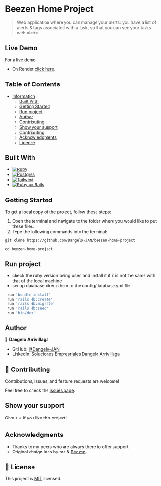 # Beezen Home Project

> Web application where you can manage your alerts: you have a list of alerts & tags associated with a task, so that you can see your tasks with alerts.

## Live Demo

For a live demo
- On Render [click here](https://beenzen-home-project.onrender.com/).

## Table of Contents

<!-- TOC depthFrom:1 depthTo:6 withLinks:1 orderedList:0 -->

- [Information](#information)
	- [Built With](#built-with)
	- [Getting Started](#getting-started)
	- [Run project](#run-project)
	- [Author](#author)
	- [Contributing](#contributing)
	- [Show your support](#show-your-support)
	- [Contributing](#contributing)
    - [Acknowledgments](#acknowledgments)
    - [License](#license)

<!-- /TOC -->

## Built With

* [![Ruby][Ruby-Lang.org]][Ruby-url]
* [![Postgres][Postgresql.org]][Postgresql-url]
* [![Tailwind][Tailwindcss.com]][Tailwind-url]
* [![Ruby on Rails][RubyOnRails.org]][RubyOnRails-url]

## Getting Started

To get a local copy of the project, follow these steps: 
1. Open the terminal and navigate to the folder where you would like to put these files.
2. Type the following commands into the terminal: 
 ```
 git clone https://github.com/Dangelo-JAN/beezen-home-project
 ```
 ```
 cd beezen-home-project
 ```

## Run project

- check the ruby version being used and install it if it is not the same with that of the local machine
- set up database direct them to the config/database.yml file

```bash
 run 'bundle install'
 run 'rails db:create'
 run 'rails db:migrate'
 run 'rails db:seed'
 run 'bin/dev'
```


## Author

👤 **Dangelo Arrivillaga**

- GitHub: [@Dangelo-JAN](https://github.com/Dangelo-JAN)
- LinkedIn: [Soluciones Empresriales Dangelo Arrivillaga](https://www.linkedin.com/in/soluciones-empresariales-dangelo-arrivillaga/)

## 🤝 Contributing
  
Contributions, issues, and feature requests are welcome!

Feel free to check the [issues page](https://github.com/Dangelo-JAN/rails-capstone/issues).

## Show your support

Give a ⭐️ if you like this project!

## Acknowledgments

- Thanks to my peers who are always there to offer support.
- Original design idea by me & [Beezen](https://www.openbeezen.com/).

## 📝 License

This project is [MIT](./LICENSE) licensed.

<!-- MARKDOWN LINKS & IMAGES -->
<!-- https://www.markdownguide.org/basic-syntax/#reference-style-links -->
[RubyOnRails.org]: https://img.shields.io/badge/Ruby%20on%20Rails-DD0031?style=for-the-badge&logo=rubyonrails&logoColor=white
[RubyOnRails-url]: https://rubyonrails.org/
[Ruby-Lang.org]: https://img.shields.io/badge/Ruby-DD0031?style=for-the-badge&logo=ruby&logoColor=white
[Ruby-url]: https://www.ruby-lang.org/
[Tailwindcss.com]: https://img.shields.io/badge/Tailwindcss-38bdf8?style=for-the-badge&logo=tailwindcss&logoColor=white
[Tailwind-url]: https://tailwindcss.com/
[Postgresql.org]: https://img.shields.io/badge/PostgreSQL-31648c?style=for-the-badge&logo=postgresql&logoColor=white
[Postgresql-url]: https://www.postgresql.org/
